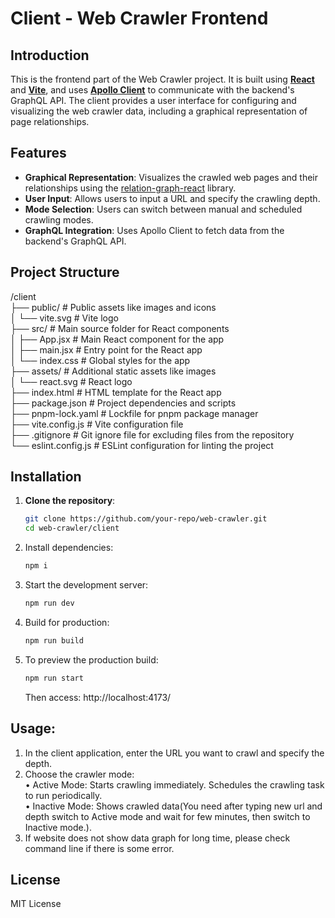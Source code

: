 # Client - Web Crawler Frontend

## Introduction
This is the frontend part of the Web Crawler project. It is built using [**React**](https://react.dev/) and [**Vite**](https://vitejs.dev/), and uses [**Apollo Client**](https://www.apollographql.com/docs/) to communicate with the backend's GraphQL API. The client provides a user interface for configuring and visualizing the web crawler data, including a graphical representation of page relationships.

## Features
- **Graphical Representation**: Visualizes the crawled web pages and their relationships using the [relation-graph-react](https://www.relation-graph.com/#/index) library.
- **User Input**: Allows users to input a URL and specify the crawling depth.
- **Mode Selection**: Users can switch between manual and scheduled crawling modes.
- **GraphQL Integration**: Uses Apollo Client to fetch data from the backend's GraphQL API.

## Project Structure
/client   
├── public/               # Public assets like images and icons   
│   └── vite.svg          # Vite logo   
├── src/                  # Main source folder for React components   
│   ├── App.jsx           # Main React component for the app   
│   ├── main.jsx          # Entry point for the React app   
│   └── index.css         # Global styles for the app   
├── assets/               # Additional static assets like images   
│   └── react.svg         # React logo   
├── index.html            # HTML template for the React app   
├── package.json          # Project dependencies and scripts   
├── pnpm-lock.yaml        # Lockfile for pnpm package manager   
├── vite.config.js        # Vite configuration file   
├── .gitignore            # Git ignore file for excluding files from the repository   
└── eslint.config.js      # ESLint configuration for linting the project   

## Installation

1. **Clone the repository**:
   ```bash
   git clone https://github.com/your-repo/web-crawler.git
   cd web-crawler/client
2.	Install dependencies:
    ```bash
    npm i
3.	Start the development server:
    ```bash
    npm run dev
4.	Build for production:
    ```bash
    npm run build
5. To preview the production build:
    ```bash
    npm run start
    ```
    Then access: http://localhost:4173/
## Usage:
1. In the client application, enter the URL you want to crawl and specify the depth.   
2. Choose the crawler mode:   
	•	Active Mode: Starts crawling immediately. Schedules the crawling task to run periodically.   
	•	Inactive Mode: Shows crawled data(You need after typing new url and depth switch to Active mode and wait for few minutes, then switch to Inactive mode.).
3. If website does not show data graph for long time, please check command line if there is some error.   

## License

MIT License